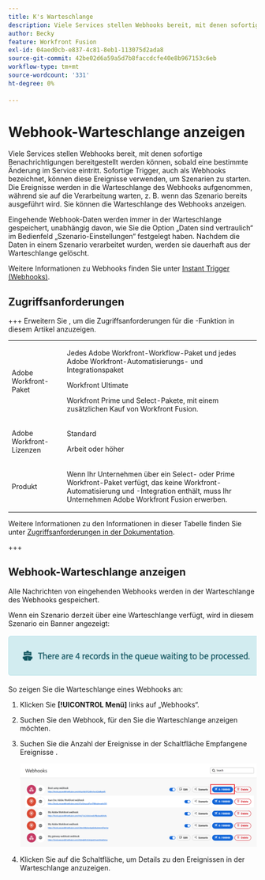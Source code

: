 ```yaml
---
title: K's Warteschlange
description: Viele Services stellen Webhooks bereit, mit denen sofortige Benachrichtigungen bereitgestellt werden können, sobald eine bestimmte Änderung im Service eintritt. Sofortige Trigger, auch als Webhooks bezeichnet, können diese Ereignisse verwenden, um Szenarien zu starten. Die Ereignisse werden in die Warteschlange des Webhooks aufgenommen, während sie auf die Verarbeitung warten, z. B. wenn das Szenario bereits ausgeführt wird. Sie können die Warteschlange des Webhooks anzeigen.
author: Becky
feature: Workfront Fusion
exl-id: 04aed0cb-e837-4c81-8eb1-113075d2ada8
source-git-commit: 42be02d6a59a5d7b8faccdcfe40e8b967153c6eb
workflow-type: tm+mt
source-wordcount: '331'
ht-degree: 0%

---
```


# Webhook-Warteschlange anzeigen

Viele Services stellen Webhooks bereit, mit denen sofortige Benachrichtigungen bereitgestellt werden können, sobald eine bestimmte Änderung im Service eintritt. Sofortige Trigger, auch als Webhooks bezeichnet, können diese Ereignisse verwenden, um Szenarien zu starten. Die Ereignisse werden in die Warteschlange des Webhooks aufgenommen, während sie auf die Verarbeitung warten, z. B. wenn das Szenario bereits ausgeführt wird. Sie können die Warteschlange des Webhooks anzeigen.

Eingehende Webhook-Daten werden immer in der Warteschlange gespeichert, unabhängig davon, wie Sie die Option „Daten sind vertraulich“ im Bedienfeld „Szenario-Einstellungen“ festgelegt haben. Nachdem die Daten in einem Szenario verarbeitet wurden, werden sie dauerhaft aus der Warteschlange gelöscht.

Weitere Informationen zu Webhooks finden Sie unter [Instant Trigger (Webhooks)](/help/workfront-fusion/references/modules/webhooks-reference.md).

## Zugriffsanforderungen

+++ Erweitern Sie , um die Zugriffsanforderungen für die -Funktion in diesem Artikel anzuzeigen.

<table style="table-layout:auto">
 <col> 
 <col> 
 <tbody> 
  <tr> 
   <td role="rowheader">Adobe Workfront-Paket</td> 
   <td> <p>Jedes Adobe Workfront-Workflow-Paket und jedes Adobe Workfront-Automatisierungs- und Integrationspaket</p><p>Workfront Ultimate</p><p>Workfront Prime und Select-Pakete, mit einem zusätzlichen Kauf von Workfront Fusion.</p> </td> 
  </tr> 
  <tr data-mc-conditions=""> 
   <td role="rowheader">Adobe Workfront-Lizenzen</td> 
   <td> <p>Standard</p><p>Arbeit oder höher</p> </td> 
  </tr> 
  <tr> 
   <td role="rowheader">Produkt</td> 
   <td>
   <p>Wenn Ihr Unternehmen über ein Select- oder Prime Workfront-Paket verfügt, das keine Workfront-Automatisierung und -Integration enthält, muss Ihr Unternehmen Adobe Workfront Fusion erwerben.</li></ul>
   </td> 
  </tr>
 </tbody> 
</table>

Weitere Informationen zu den Informationen in dieser Tabelle finden Sie unter [Zugriffsanforderungen in der Dokumentation](/help/workfront-fusion/references/licenses-and-roles/access-level-requirements-in-documentation.md).

+++

## Webhook-Warteschlange anzeigen

Alle Nachrichten von eingehenden Webhooks werden in der Warteschlange des Webhooks gespeichert.

Wenn ein Szenario derzeit über eine Warteschlange verfügt, wird in diesem Szenario ein Banner angezeigt:

![Warteschlangen-Banner](assets/queue-banner.png)

So zeigen Sie die Warteschlange eines Webhooks an:

1. Klicken Sie **[!UICONTROL Menü]** links auf „Webhooks“.
1. Suchen Sie den Webhook, für den Sie die Warteschlange anzeigen möchten.
1. Suchen Sie die Anzahl der Ereignisse in der Schaltfläche Empfangene Ereignisse .

   ![Webhook-Warteschlange](assets/webhook-queue.png)

1. Klicken Sie auf die Schaltfläche, um Details zu den Ereignissen in der Warteschlange anzuzeigen.

